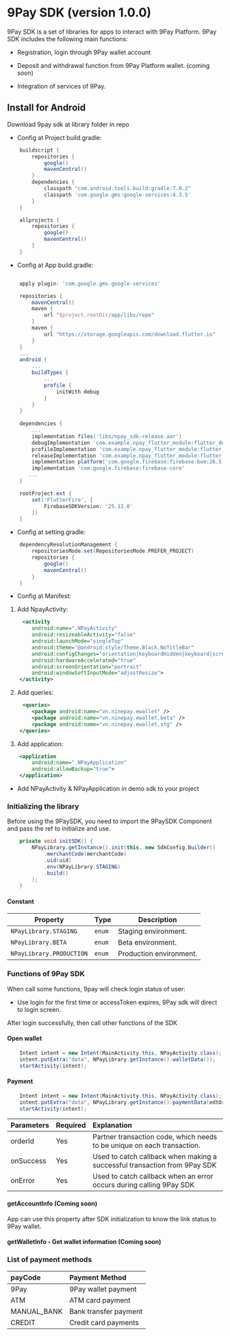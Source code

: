 # 9Pay SDK (version 1.0.0)

9Pay SDK is a set of libraries for apps to interact with 9Pay Platform. 9Pay SDK includes the following main functions:

- Registration, login through 9Pay wallet account

- Deposit and withdrawal function from 9Pay Platform wallet. (coming soon)

- Integration of services of 9Pay.

## Install for Android

Download 9pay sdk at library folder in repo

- Config at Project build.gradle:

```groovy
    buildscript {
        repositories {
            google()
            mavenCentral()
        }
        dependencies {
            classpath "com.android.tools.build:gradle:7.0.2"
            classpath 'com.google.gms:google-services:4.3.5'
        }
    }

    allprojects {
        repositories {
            google()
            mavenCentral()
        }
    }
```

- Config at App build.gradle:
```groovy

    apply plugin: 'com.google.gms.google-services'

    repositories {
        mavenCentral()
        maven {
            url "$project.rootDir/app/libs/repo"
        }
        maven {
            url "https://storage.googleapis.com/download.flutter.io"
        }
    }
    ...
    android {
        ...
        buildTypes {
            ...
            profile {
                initWith debug
            }
        } 
    }
    
    dependencies {
        ...
        implementation files('libs/npay_sdk-release.aar')
        debugImplementation 'com.example.npay_flutter_module:flutter_debug:1.0'
        profileImplementation 'com.example.npay_flutter_module:flutter_profile:1.0'
        releaseImplementation 'com.example.npay_flutter_module:flutter_release:1.0'
        implementation platform('com.google.firebase:firebase-bom:26.5.0')
        implementation 'com.google.firebase:firebase-core'
       ...
    }

    rootProject.ext {
        set('FlutterFire', [
            FirebaseSDKVersion: '25.12.0'
        ])
    }
```

- Config at setting.gradle:
```groovy
    dependencyResolutionManagement {
        repositoriesMode.set(RepositoriesMode.PREFER_PROJECT)
        repositories {
            google()
            mavenCentral()
        }
    }
```

- Config at Manifest:
1. Add NpayActivity: 
```xml
     <activity
        android:name=".NPayActivity"
        android:resizeableActivity="false"
        android:launchMode="singleTop"
        android:theme="@android:style/Theme.Black.NoTitleBar"
        android:configChanges="orientation|keyboardHidden|keyboard|screenSize|smallestScreenSize|locale|layoutDirection|fontScale|screenLayout|density|uiMode"
        android:hardwareAccelerated="true"
        android:screenOrientation="portrait"
        android:windowSoftInputMode="adjustResize">
    </activity>
```
2. Add queries: 

```xml
     <queries>
        <package android:name="vn.ninepay.ewallet" />
        <package android:name="vn.ninepay.ewallet.beta" />
        <package android:name="vn.ninepay.ewallet.stg" />
    </queries>
```

3. Add application: 
```xml
    <application
        android:name=".NPayApplication"
        android:allowBackup="true">
    </application>
```
- Add NPayActivity & NPayApplication in demo sdk to your project

### Initializing the library

Before using the 9PaySDK, you need to import the 9PaySDK Component and pass the ref to initialize and use.

```java
    private void initSDK() {
        NPayLibrary.getInstance().init(this, new SdkConfig.Builder()
            .merchantCode(merchantCode)
            .uid(uid)
            .env(NPayLibrary.STAGING)
            .build()
        );
    }
```


#### Constant

| Property | Type | Description |
| ------------------- | ------ | ---------------------- |
| `NPayLibrary.STAGING` | `enum` | Staging environment. |
| `NPayLibrary.BETA` | `enum` | Beta environment. |
| `NPayLibrary.PRODUCTION` | `enum` | Production environment. |

### Functions of 9Pay SDK
When call some functions, 9pay will check login status of user:

- Use login for the first time or accessToken expires, 9Pay sdk will direct to login screen.
  
After login successfully, then call other functions of the SDK
#### Open wallet

```java
    Intent intent = new Intent(MainActivity.this, NPayActivity.class);
    intent.putExtra("data", NPayLibrary.getInstance().walletData());
    startActivity(intent);
```
#### Payment

```java
    Intent intent = new Intent(MainActivity.this, NPayActivity.class);
    intent.putExtra("data", NPayLibrary.getInstance().paymentData(edtOrderId.getText().toString()));
    startActivity(intent);
```

| **Parameters** | **Required** | **Explanation** |
| :------------------------------------------------- | :---------- | :------------------------------------------------- |
| orderId | Yes | Partner transaction code, which needs to be unique on each transaction. |
| onSuccess | Yes | Used to catch callback when making a successful transaction from 9Pay SDK |
| onError | Yes | Used to catch callback when an error occurs during calling 9Pay SDK |



#### getAccountInfo (Coming soon)

App can use this property after SDK initialization to know the link status to 9Pay wallet.



#### getWalletInfo - Get wallet information (Coming soon)

### List of payment methods
| **payCode** | **Payment Method** |
| :-----------| :------------|
| 9Pay | 9Pay wallet payment |
| ATM | ATM card payment |
| MANUAL_BANK | Bank transfer payment |
| CREDIT | Credit card payments |


